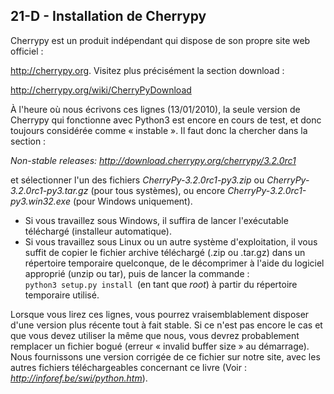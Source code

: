 ## 21-D - Installation de Cherrypy

Cherrypy est un produit indépendant qui dispose de son propre site web
officiel :

http://cherrypy.org. Visitez plus précisément la section download :

http://cherrypy.org/wiki/CherryPyDownload

À l'heure où nous écrivons ces lignes (13/01/2010), la seule version de
Cherrypy qui fonctionne avec Python3 est encore en cours de test, et
donc toujours considérée comme « instable ». Il faut donc la chercher
dans la section :

*Non-stable releases: http://download.cherrypy.org/cherrypy/3.2.0rc1*

et sélectionner l'un des fichiers *CherryPy-3.2.0rc1-py3.zip* ou
*CherryPy-3.2.0rc1-py3.tar.gz* (pour tous systèmes), ou encore
*CherryPy-3.2.0rc1-py3.win32.exe* (pour Windows uniquement).

-   Si vous travaillez sous Windows, il suffira de lancer l'exécutable
    téléchargé (installeur automatique).
-   Si vous travaillez sous Linux ou un autre système d'exploitation, il
    vous suffit de copier le fichier archive téléchargé (.zip ou
    .tar.gz) dans un répertoire temporaire quelconque, de le décomprimer
    à l'aide du logiciel approprié (unzip ou tar), puis de lancer la
    commande :\
    `python3 setup.py install `(en
    tant que *root*) à partir du répertoire temporaire utilisé.

Lorsque vous lirez ces lignes, vous pourrez vraisemblablement disposer
d'une version plus récente tout à fait stable. Si ce n'est pas encore le
cas et que vous devez utiliser la même que nous, vous devrez
probablement remplacer un fichier bogué (erreur « invalid buffer size »
au démarrage). Nous fournissons une version corrigée de ce fichier sur
notre site, avec les autres fichiers téléchargeables concernant ce livre
(Voir : *http://inforef.be/swi/python.htm*).

